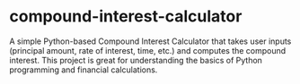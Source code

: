 # compound-interest-calculator
A simple Python-based Compound Interest Calculator that takes user inputs (principal amount, rate of interest, time, etc.) and computes the compound interest. This project is great for understanding the basics of Python programming and financial calculations.
